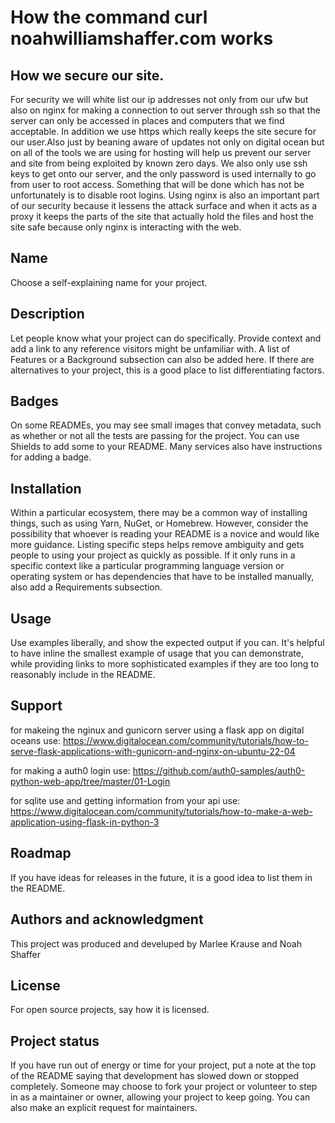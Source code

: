 # How the command curl noahwilliamshaffer.com works



## How we secure our site.

For security we will white list our ip addresses  not only from our ufw but also on nginx for making a connection to out server through ssh so that the server can only be accessed in places and computers that we find acceptable. In addition we use https which really keeps the site secure for our user.Also just by beaning aware of updates not only on digital ocean but on all of the tools we are using for hosting will help us prevent our server and site from being exploited by known zero days. We also only use ssh keys to get onto our server, and the only password is used internally to go from user to root access. Something that will be done which has not be unfortunately is to disable root logins. Using nginx is also an important part of our security because it lessens the attack surface and when it acts as a proxy it keeps the parts of the site that actually hold the files and host the site safe because only nginx is interacting with the web.


## Name
Choose a self-explaining name for your project.

## Description
Let people know what your project can do specifically. Provide context and add a link to any reference visitors might be unfamiliar with. A list of Features or a Background subsection can also be added here. If there are alternatives to your project, this is a good place to list differentiating factors.

## Badges
On some READMEs, you may see small images that convey metadata, such as whether or not all the tests are passing for the project. You can use Shields to add some to your README. Many services also have instructions for adding a badge.


## Installation
Within a particular ecosystem, there may be a common way of installing things, such as using Yarn, NuGet, or Homebrew. However, consider the possibility that whoever is reading your README is a novice and would like more guidance. Listing specific steps helps remove ambiguity and gets people to using your project as quickly as possible. If it only runs in a specific context like a particular programming language version or operating system or has dependencies that have to be installed manually, also add a Requirements subsection.

## Usage
Use examples liberally, and show the expected output if you can. It's helpful to have inline the smallest example of usage that you can demonstrate, while providing links to more sophisticated examples if they are too long to reasonably include in the README.

## Support
for makeing the nginux and gunicorn server using a flask app on digital oceans use:
https://www.digitalocean.com/community/tutorials/how-to-serve-flask-applications-with-gunicorn-and-nginx-on-ubuntu-22-04

for making a auth0 login use:
https://github.com/auth0-samples/auth0-python-web-app/tree/master/01-Login

for sqlite use and getting information from your api use:
https://www.digitalocean.com/community/tutorials/how-to-make-a-web-application-using-flask-in-python-3


## Roadmap
If you have ideas for releases in the future, it is a good idea to list them in the README.

## Authors and acknowledgment
This project was produced and develuped by Marlee Krause and Noah Shaffer

## License
For open source projects, say how it is licensed.

## Project status
If you have run out of energy or time for your project, put a note at the top of the README saying that development has slowed down or stopped completely. Someone may choose to fork your project or volunteer to step in as a maintainer or owner, allowing your project to keep going. You can also make an explicit request for maintainers.
